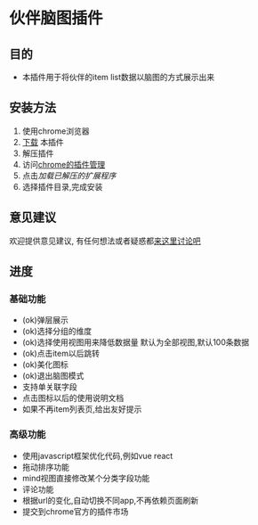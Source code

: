 # 伙伴脑图插件

## 目的
- 本插件用于将伙伴的item list数据以脑图的方式展示出来



## 安装方法
1. 使用chrome浏览器
2. [下载](https://github.com/conybcc/huobanmind/archive/master.zip) 本插件
3. 解压插件
4. 访问[chrome的插件管理](chrome://extensions/)
5. 点击*加载已解压的扩展程序*
6. 选择插件目录,完成安装

## 意见建议
欢迎提供意见建议,  有任何想法或者疑惑都[来这里讨论吧](https://github.com/conybcc/huobanmind/issues)

## 进度

### 基础功能
- (ok)弹层展示
- (ok)选择分组的维度
- (ok)选择使用视图用来降低数据量 默认为全部视图,默认100条数据
- (ok)点击item以后跳转
- (ok)美化图标
- (ok)退出脑图模式
- 支持单关联字段
- 点击图标以后的使用说明文档
- 如果不再item列表页,给出友好提示

### 高级功能
- 使用javascript框架优化代码,例如vue react
- 拖动排序功能
- mind视图直接修改某个分类字段功能
- 评论功能
- 根据url的变化,自动切换不同app,不再依赖页面刷新
- 提交到chrome官方的插件市场